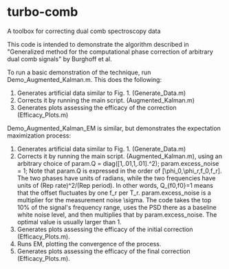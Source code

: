 # turbo-comb
A toolbox for correcting dual comb spectroscopy data

This code is intended to demonstrate the algorithm described in
"Generalized method for the computational phase correction of arbitrary dual comb signals" by Burghoff et al.

To run a basic demonstration of the technique, run Demo_Augmented_Kalman.m.
This does the following:

1. Generates artificial data similar to Fig. 1. (Generate_Data.m)
2. Corrects it by running the main script. (Augmented_Kalman.m)
3. Generates plots assessing the efficacy of the correction (Efficacy_Plots.m)

Demo_Augmented_Kalman_EM is similar, but demonstrates the expectation maximization process:

1. Generates artificial data similar to Fig. 1. (Generate_Data.m)
2. Corrects it by running the main script. (Augmented_Kalman.m), using an arbitrary choice of
	param.Q = diag([1,.01,1,.01].^2);
	param.excess_noise = 1;
   Note that param.Q is expressed in the order of [\phi_0,\phi_r,f_0,f_r].
   	The two phases have units of radians, while the two frequencies have units of (Rep rate)^2/(Rep period).
   	In other words, Q_{f0,f0}=1 means that the offset fluctuates by one f_r per T_r.
   param.excess_noise is a multiplier for the measurement noise \sigma.
	The code takes the top 10% of the signal's frequency range, uses the PSD there as a baseline white
  noise level, and then multiplies that by param.excess_noise. The optimal value is usually larger than 1.
3. Generates plots assessing the efficacy of the initial correction (Efficacy_Plots.m).
4. Runs EM, plotting the convergence of the process.
5. Generates plots assessing the efficacy of the final correction (Efficacy_Plots.m).
